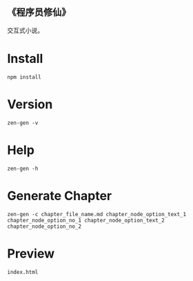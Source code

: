 《程序员修仙》
----

交互式小说。


# Install

```
npm install
```

# Version

```
zen-gen -v
```

# Help

```
zen-gen -h
```

# Generate Chapter

```
zen-gen -c chapter_file_name.md chapter_node_option_text_1 chapter_node_option_no_1 chapter_node_option_text_2 chapter_node_option_no_2
```

# Preview

```
index.html
```

